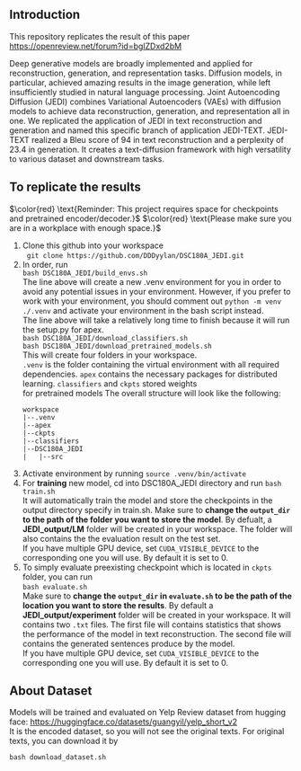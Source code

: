 ## Introduction

This repository replicates the result of this paper https://openreview.net/forum?id=bgIZDxd2bM

Deep generative models are broadly implemented and applied for reconstruction, generation, and representation tasks. Diffusion models, in particular, achieved amazing results in the image generation, while left insufficiently studied in natural language processing. Joint Autoencoding Diffusion (JEDI) combines Variational Autoencoders (VAEs) with diffusion models to achieve data reconstruction, generation, and representation all in one. We replicated the application of JEDI in text reconstruction and generation and named this specific branch of application JEDI-TEXT. JEDI-TEXT realized a Bleu score of 94 in text reconstruction and a perplexity of 23.4 in generation. It creates a text-diffusion framework with high versatility to various dataset and downstream tasks.

## To replicate the results
$\color{red} \text{Reminder: This project requires space for checkpoints and pretrained encoder/decoder.}$
$\color{red} \text{Please make sure you are in a workplace with enough space.}$

1) Clone this github into your workspace \
``` git clone https://github.com/DDDyylan/DSC180A_JEDI.git``` 
2) In order, run \
```bash DSC180A_JEDI/build_envs.sh``` \
The line above will create a new .venv environment for you in order to avoid any potential issues in your environment. However, if you prefer to work with your environment, you should comment out ```python -m venv ./.venv``` and activate your environment in the bash script instead. \
The line above will take a relatively long time to finish because it will run the setup.py for apex. \
```bash DSC180A_JEDI/download_classifiers.sh``` \
```bash DSC180A_JEDI/download_pretrained_models.sh``` \
This will create four folders in your workspace. \
   ```.venv``` is the folder containing the virtual environment with all required dependencies. ```apex``` contains the necessary packages for distributed learning. ```classifiers``` and ```ckpts``` stored weights \
   for pretrained models
   The overall structure will look like the following:
   ```
   workspace
   |--.venv
   |--apex
   |--ckpts
   |--classifiers
   |--DSC180A_JEDI
   |   |--src
   ``` 
4) Activate environment by running ```source .venv/bin/activate``` 
5) For __training__ new model, cd into DSC180A_JEDI directory and run 
```bash train.sh``` \
It will automatically train the model and store the checkpoints in the output directory specify in train.sh. Make sure to __change the ```output_dir``` to the  path of the folder you want to store the model__. By defualt, a __JEDI_output/LM__ folder will be created in your workspace. The folder will also contains the the evaluation result on the test set. \
If you have multiple GPU device, set ``CUDA_VISIBLE_DEVICE`` to the corresponding one you will use. By default it is set to 0. 
6) To simply evaluate preexisting checkpoint which is located in ```ckpts``` folder, you can run \
```bash evaluate.sh``` \
Make sure to __change the ```output_dir``` in ```evaluate.sh``` to be the path of the location you want to store the results__. By default a __JEDI_output/experiment__ folder will be created in your workspace. It will contains two ```.txt``` files. The first file will contains statistics that shows the performance of the model in text reconstruction. The second file will contains the generated sentences produce by the model. \
If you have multiple GPU device, set ``CUDA_VISIBLE_DEVICE`` to the corresponding one you will use. By default it is set to 0.

## About Dataset
Models will be trained and evaluated on Yelp Review dataset from hugging face: https://huggingface.co/datasets/guangyil/yelp_short_v2 \
It is the encoded dataset, so you will not see the original texts. For original texts, you can download it by
```
bash download_dataset.sh
```

